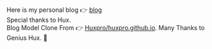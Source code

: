 Here is my personal blog 👉 [blog](https://beckswu.github.io) <br/>
Special thanks to Hux.<br/>
Blog Model Clone From 👉  [Huxpro/huxpro.github.io](https://github.com/Huxpro/huxpro.github.io). Many Thanks to Genius Hux.  🙌
